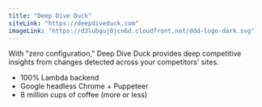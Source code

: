 ```yaml
---
title: "Deep Dive Duck"
siteLink: "https://deepdiveduck.com"
imageLink: "https://d3lubguj0jcn6d.cloudfront.net/ddd-logo-dark.svg"
---
```


With "zero configuration," Deep Dive Duck provides deep competitive insights
from changes detected across your competitors' sites.

- 100% Lambda backend
- Google headless Chrome + Puppeteer
- 8 million cups of coffee (more or less)
